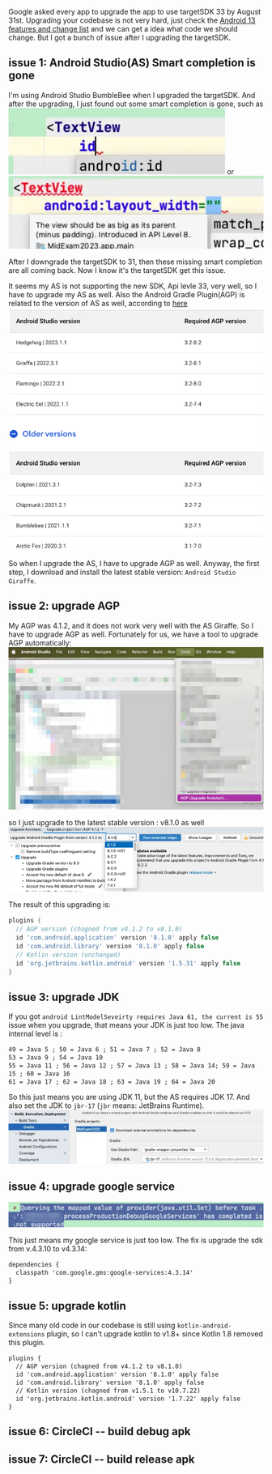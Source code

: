 Google asked every app to upgrade the app to use targetSDK 33 by August 31st. Upgrading your codebase is not very hard, just check the [Android 13 features and change list](https://developer.android.com/about/versions/13/summary) and we can get a idea what code we should change. But I got a bunch of issue after I upgrading the targetSDK.

## issue 1: Android Studio(AS) Smart completion is gone
I'm using Android Studio BumbleBee when I upgraded the targetSDK. And after the upgrading, I just found out some smart completion is gone, such as 
![](./_image/2023080201.png)
or
![](./_image/2023080202.png)

After I downgrade the targetSDK to 31, then these missing smart completion are all coming back. Now I know it's the targetSDK get this issue. 

It seems my AS is not supporting the new SDK, Api levle 33, very well, so I have to upgrade my AS as well. Also the Android Gradle Plugin(AGP) is related to the version of AS as well, according to [here](https://developer.android.com/build/releases/gradle-plugin?buildsystem=ndk-build#android_gradle_plugin_and_android_studio_compatibility)
![](./_image/2023080203.png)

So when I upgrade the AS, I have to upgrade AGP as well. Anyway, the first step, I download and install the latest stable version: `Android Studio Giraffe`.

## issue 2: upgrade AGP
My AGP was 4.1.2, and it does not work very well with the AS Giraffe. So I have to upgrade AGP as well. Fortunately for us, we have a tool to upgrade AGP automatically:
![](./_image/2023080204.png)

so I just upgrade to the latest stable version : v8.1.0 as well
![](./_image/2023080205.png)

The result of this upgrading is: 
```gradle
plugins {  
  // AGP version (chagned from v4.1.2 to v8.1.0)
  id 'com.android.application' version '8.1.0' apply false  
  id 'com.android.library' version '8.1.0' apply false  
  // Kotlin version (unchanged)
  id 'org.jetbrains.kotlin.android' version '1.5.31' apply false  
}
```



## issue 3: upgrade JDK
If you got `android LintModelSeveirty requires Java 61, the current is 55` issue when you upgrade, that means your JDK is just too low. The java internal level is : 

```
49 = Java 5 ; 50 = Java 6 ; 51 = Java 7 ; 52 = Java 8
53 = Java 9 ; 54 = Java 10
55 = Java 11 ; 56 = Java 12 ; 57 = Java 13 ; 58 = Java 14; 59 = Java 15 ; 60 = Java 16
61 = Java 17 ; 62 = Java 18 ; 63 = Java 19 ; 64 = Java 20
```

So this just means you are using JDK 11, but the AS requires JDK 17.  And also set the JDK to `jbr-17` (`jbr` means: JetBrains Runtime).
![](./_image/2023080206.png)

## issue 4: upgrade google service
![](./_image/2023080207.png)

This just means my google service is just too low. 
The fix is upgrade the sdk from v.4.3.10 to v4.3.14: 

```
dependencies {
  classpath 'com.google.gms:google-services:4.3.14'
}
```

## issue 5: upgrade kotlin
Since many old code in our codebase is still using `kotlin-android-extensions` plugin, so I can't upgrade kotlin to v1.8+ since Kotlin 1.8 removed this plugin.

```
plugins {  
  // AGP version (chagned from v4.1.2 to v8.1.0)
  id 'com.android.application' version '8.1.0' apply false  
  id 'com.android.library' version '8.1.0' apply false  
  // Kotlin version (chagned from v1.5.1 to v10.7.22)
  id 'org.jetbrains.kotlin.android' version '1.7.22' apply false  
}
```

## issue 6: CircleCI -- build debug apk


## issue 7: CircleCI -- build release apk

